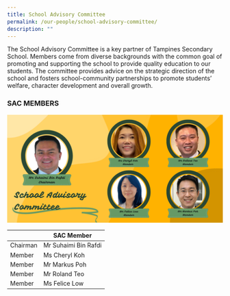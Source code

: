 ```yaml
---
title: School Advisory Committee
permalink: /our-people/school-advisory-committee/
description: ""
---
```

The School Advisory Committee is a key partner of Tampines Secondary School. Members come from diverse backgrounds with the common goal of promoting and supporting the school to provide quality education to our students. The committee provides advice on the strategic direction of the school and fosters school-community partnerships to promote students’ welfare, character development and overall growth.

### SAC MEMBERS

![](/images/school%20advisory%20committee%202023.png)

|  	| SAC Member 	|
|---	|---	|
| Chairman 	| Mr Suhaimi Bin Rafdi 	|
| Member 	| Ms Cheryl Koh 	|
| Member 	| Mr Markus Poh 	|
| Member 	| Mr Roland Teo 	|
| Member 	| Ms Felice Low 	|